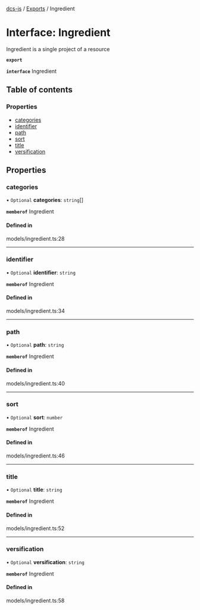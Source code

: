 [dcs-js](../README.md) / [Exports](../modules.md) / Ingredient

# Interface: Ingredient

Ingredient is a single project of a resource

**`export`**

**`interface`** Ingredient

## Table of contents

### Properties

- [categories](Ingredient.md#categories)
- [identifier](Ingredient.md#identifier)
- [path](Ingredient.md#path)
- [sort](Ingredient.md#sort)
- [title](Ingredient.md#title)
- [versification](Ingredient.md#versification)

## Properties

### <a id="categories" name="categories"></a> categories

• `Optional` **categories**: `string`[]

**`memberof`** Ingredient

#### Defined in

models/ingredient.ts:28

___

### <a id="identifier" name="identifier"></a> identifier

• `Optional` **identifier**: `string`

**`memberof`** Ingredient

#### Defined in

models/ingredient.ts:34

___

### <a id="path" name="path"></a> path

• `Optional` **path**: `string`

**`memberof`** Ingredient

#### Defined in

models/ingredient.ts:40

___

### <a id="sort" name="sort"></a> sort

• `Optional` **sort**: `number`

**`memberof`** Ingredient

#### Defined in

models/ingredient.ts:46

___

### <a id="title" name="title"></a> title

• `Optional` **title**: `string`

**`memberof`** Ingredient

#### Defined in

models/ingredient.ts:52

___

### <a id="versification" name="versification"></a> versification

• `Optional` **versification**: `string`

**`memberof`** Ingredient

#### Defined in

models/ingredient.ts:58
